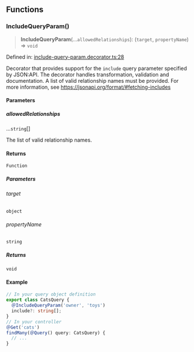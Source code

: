

## Functions

### IncludeQueryParam()

> **IncludeQueryParam**(...`allowedRelationships`): (`target`, `propertyName`) => `void`

Defined in: [include-query-param.decorator.ts:28](https://github.com/spuxx1701/jslibs/blob/1a7e07eeae1e7166b7fbfc153430c6402621f270/packages/nest-utils/src/http/query-params/include/include-query-param.decorator.ts#L28)

Decorator that provides support for the `include` query parameter specified by JSON:API.
The decorator handles transformation, validation and documentation. A list of valid
relationship names must be provided.
For more information, see https://jsonapi.org/format/#fetching-includes

#### Parameters

##### allowedRelationships

...`string`[]

The list of valid relationship names.

#### Returns

`Function`

##### Parameters

###### target

`object`

###### propertyName

`string`

##### Returns

`void`

#### Example

```ts
// In your query object definition
export class CatsQuery {
  ＠IncludeQueryParam('owner', 'toys')
  include?: string[];
}
// In your controller
＠Get('cats')
findMany(＠Query() query: CatsQuery) {
  // ...
}
```
